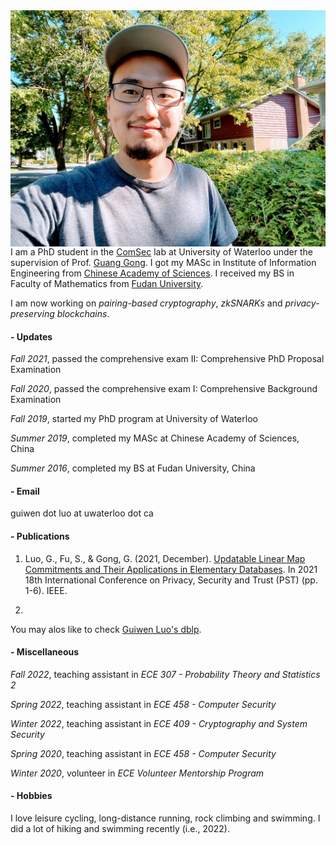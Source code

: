 <img align="right" src="smallguiwen.jpeg">

I am a PhD student in the [ComSec](https://uwaterloo.ca/communications-security-lab/) lab at University of Waterloo under the supervision of Prof. [Guang Gong](https://uwaterloo.ca/scholar/ggong). I got my MASc in Institute of Information Engineering from [Chinese Academy of Sciences](https://english.cas.cn/). I received my BS in Faculty of Mathematics from [Fudan University](https://www.fudan.edu.cn/en/).

I am now working on *pairing-based cryptography*, *zkSNARKs* and *privacy-preserving blockchains*.

#### - Updates

*Fall 2021*, passed the comprehensive exam II: Comprehensive PhD Proposal Examination

*Fall 2020*, passed the comprehensive exam I: Comprehensive Background Examination

*Fall 2019*, started my PhD program at University of Waterloo

*Summer 2019*, completed my MASc at Chinese Academy of Sciences, China

*Summer 2016*, completed my BS at Fudan University, China


#### - Email

guiwen dot luo at uwaterloo dot ca

#### - Publications

1. Luo, G., Fu, S., & Gong, G. (2021, December). [Updatable Linear Map Commitments and Their Applications in Elementary Databases](https://github.com/LuoGuiwen/Guiwen-Luo/blob/main/publications/Updatable_Linear_Map_Commitments_and_Their_Applications_in_Elementary_Databases.pdf). In 2021 18th International Conference on Privacy, Security and Trust (PST) (pp. 1-6). IEEE.

1. 

You may alos like to check [Guiwen Luo's dblp](https://dblp.org/pid/237/4756.html).

#### - Miscellaneous

*Fall 2022*, teaching assistant in *ECE 307 - Probability Theory and Statistics 2*

*Spring 2022*, teaching assistant in *ECE 458 - Computer Security*

*Winter 2022*, teaching assistant in *ECE 409 - Cryptography and System Security*

*Spring 2020*, teaching assistant in *ECE 458 - Computer Security*

*Winter 2020*, volunteer in *ECE Volunteer Mentorship Program*

#### - Hobbies 

I love leisure cycling, long-distance running, rock climbing and swimming. I did a lot of hiking and swimming recently (i.e., 2022).
